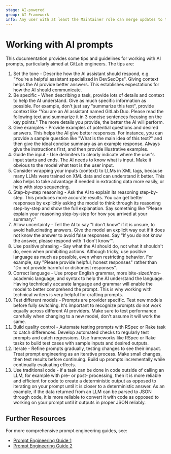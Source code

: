 ```yaml
---
stage: AI-powered
group: AI Framework
info: Any user with at least the Maintainer role can merge updates to this content. For details, see https://docs.gitlab.com/ee/development/development_processes.html#development-guidelines-review.
---
```


# Working with AI prompts

This documentation provides some tips and guidelines for working with AI prompts, particularly aimed at GitLab engineers. The tips are:

1. Set the tone - Describe how the AI assistant should respond, e.g. "You're a helpful assistant specialized in DevSecOps". Giving context helps the AI provide better answers. This establishes expectations for how the AI should communicate.
1. Be specific - When describing a task, provide lots of details and context to help the AI understand. Give as much specific information as possible. For example, don't just say "summarize this text", provide context like "You are an AI assistant named GitLab Duo. Please read the following text and summarize it in 3 concise sentences focusing on the key points." The more details you provide, the better the AI will perform.
1. Give examples - Provide examples of potential questions and desired answers. This helps the AI give better responses. For instance, you can provide a sample question like "What is the main idea of this text?" and then give the ideal concise summary as an example response. Always give the instructions first, and then provide illustrative examples.
1. Guide the input - Use delimiters to clearly indicate where the user's input starts and ends. The AI needs to know what is input. Make it obvious to the model what text is the user input.
1. Consider wrapping your inputs (context) to LLMs in XML tags, because many LLMs were trained on XML data and can understand it better. This also helps to take advantage if needed in extracting data more easily, or help with stop sequencing.
1. Step-by-step reasoning - Ask the AI to explain its reasoning step-by-step. This produces more accurate results. You can get better responses by explicitly asking the model to think through its reasoning step-by-step and show the full explanation. Say something like "Please explain your reasoning step-by-step for how you arrived at your summary:"
1. Allow uncertainty - Tell the AI to say "I don't know" if it is unsure, to avoid hallucinating answers. Give the model an explicit way out if it does not know the answer to avoid false responses. Say "If you do not know the answer, please respond with 'I don't know'".
1. Use positive phrasing - Say what the AI should do, not what it shouldn't do, even when prohibiting actions. Although tricky, use positive language as much as possible, even when restricting behavior. For example, say "Please provide helpful, honest responses" rather than "Do not provide harmful or dishonest responses".
1. Correct language - Use proper English grammar, more bite-sized/non-academic language, and syntax to help the AI understand the language. Having technically accurate language and grammar will enable the model to better comprehend the prompt. This is why working with technical writers is very helpful for crafting prompts.
1. Test different models - Prompts are provider specific. Test new models before fully switching. It's important to recognize prompts do not work equally across different AI providers. Make sure to test performance carefully when changing to a new model, don't assume it will work the same.
1. Build quality control - Automate testing prompts with RSpec or Rake task to catch differences. Develop automated checks to regularly test prompts and catch regressions. Use frameworks like RSpec or Rake tasks to build test cases with sample inputs and desired outputs.
1. Iterate - Refine prompts gradually, testing changes to see their impact. Treat prompt engineering as an iterative process. Make small changes, then test results before continuing. Build up prompts incrementally while continually evaluating effects.
1. Use traditional code - if a task can be done in code outside of calling an LLM, for example with pre- or post- processing, then it is more reliable and efficient for code to create a deterministic output as opposed to iterating on your prompt until it is closer to a deterministic answer. As an example, if the data returned from an LLM can be parsed to JSON through code, it is more reliable to convert it with code as opposed to working on your prompt until it outputs in proper JSON reliably.

## Further Resources

For more comprehensive prompt engineering guides, see:

- [Prompt Engineering Guide 1](https://www.promptingguide.ai/)
- [Prompt Engineering Guide 2](https://www.deeplearning.ai/short-courses/chatgpt-prompt-engineering-for-developers/)
